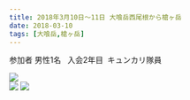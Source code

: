 ```yaml
---
title: 2018年3月10日～11日 大喰岳西尾根から槍ヶ岳
date: 2018-03-10
tags: [大喰岳,槍ヶ岳]
---
```

参加者 男性1名   入会2年目  キュンカリ隊員

![](/2018/03/10/20180310/20180310_1.jpg)  
![](/2018/03/10/20180310/20180310_2.jpg)
![](/2018/03/10/20180310/20180310_3.jpg)
